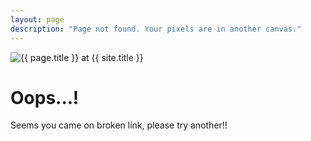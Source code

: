 ```yaml
---
layout: page
description: "Page not found. Your pixels are in another canvas."
---  
```

<img src="{{ site.url }}/images/404.jpg" alt="{{ page.title }} at {{ site.title }}">

<div class="text-center">
	<h1>Oops...!</h1>
	<p>Seems you came on broken link, please try another!!</p>
</div>
